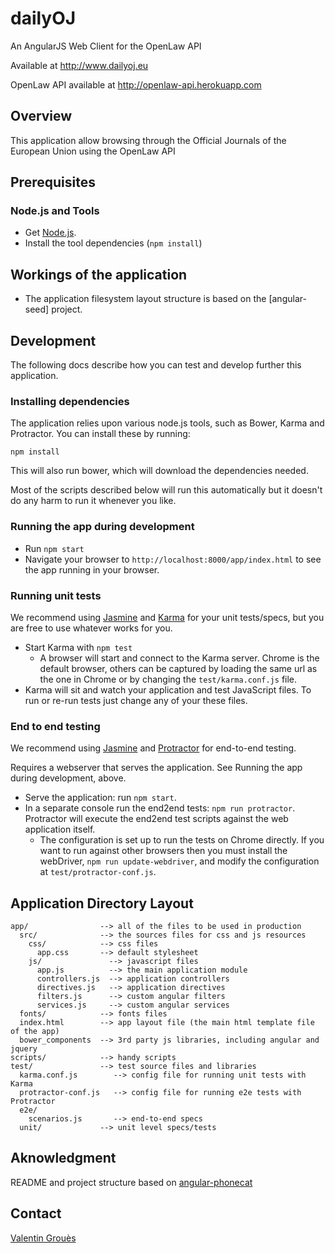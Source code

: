 # dailyOJ

An AngularJS Web Client for the OpenLaw API

Available at http://www.dailyoj.eu

OpenLaw API available at http://openlaw-api.herokuapp.com

## Overview

This application allow browsing through the Official Journals of the European Union using the OpenLaw API

## Prerequisites

### Node.js and Tools

- Get [Node.js](http://nodejs.org/).
- Install the tool dependencies (`npm install`)

## Workings of the application

- The application filesystem layout structure is based on the [angular-seed] project.

## Development

The following docs describe how you can test and develop further this application.

### Installing dependencies

The application relies upon various node.js tools, such as Bower, Karma and Protractor.  You can
install these by running:

```
npm install
```

This will also run bower, which will download the dependencies needed.

Most of the scripts described below will run this automatically but it doesn't do any harm to run
it whenever you like.

### Running the app during development

- Run `npm start`
- Navigate your browser to `http://localhost:8000/app/index.html` to see the app running in your browser.

### Running unit tests

We recommend using [Jasmine](https://github.com/pivotal/jasmine) and [Karma](https://github.com/karma-runner/karma/) for your unit tests/specs, but you are free
to use whatever works for you.

- Start Karma with `npm test`
  - A browser will start and connect to the Karma server. Chrome is the default browser, others can
  be captured by loading the same url as the one in Chrome or by changing the `test/karma.conf.js`
  file.
- Karma will sit and watch your application and test JavaScript files. To run or re-run tests just
  change any of your these files.


### End to end testing

We recommend using [Jasmine](https://github.com/pivotal/jasmine) and [Protractor](https://github.com/angular/protractor) for end-to-end testing.

Requires a webserver that serves the application. See Running the app during development, above.

- Serve the application: run `npm start`.
- In a separate console run the end2end tests: `npm run protractor`. Protractor will execute the
  end2end test scripts against the web application itself.
  - The configuration is set up to run the tests on Chrome directly. If you want to run against
    other browsers then you must install the webDriver, `npm run update-webdriver`, and modify the
  configuration at `test/protractor-conf.js`.

## Application Directory Layout

    app/                --> all of the files to be used in production
      src/              --> the sources files for css and js resources
        css/            --> css files
          app.css       --> default stylesheet
        js/               --> javascript files
          app.js          --> the main application module
          controllers.js  --> application controllers
          directives.js   --> application directives
          filters.js      --> custom angular filters
          services.js     --> custom angular services
      fonts/            --> fonts files
      index.html        --> app layout file (the main html template file of the app)
      bower_components  --> 3rd party js libraries, including angular and jquery
    scripts/            --> handy scripts
    test/               --> test source files and libraries
      karma.conf.js        --> config file for running unit tests with Karma
      protractor-conf.js   --> config file for running e2e tests with Protractor
      e2e/
        scenarios.js       --> end-to-end specs
      unit/             --> unit level specs/tests

## Aknowledgment

README and project structure based on [angular-phonecat](https://github.com/angular/angular-phonecat)

## Contact

[Valentin Grouès](mailto:valentin.groues@gmail.com)
